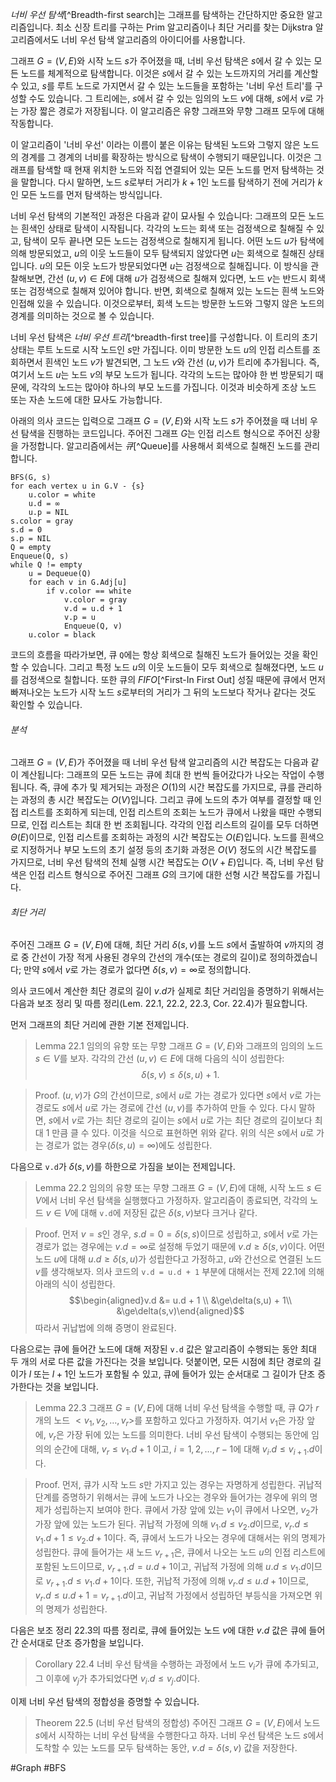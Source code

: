 *너비 우선 탐색*[^Breadth-first search]는 그래프를 탐색하는 간단하지만 중요한 알고리즘입니다. 최소 신장 트리를 구하는 Prim 알고리즘이나 최단 거리를 찾는 Dijkstra 알고리즘에서도 너비 우선 탐색 알고리즘의 아이디어를 사용합니다.

그래프 $G=(V, E)$와 시작 노드 $s$가 주어졌을 때, 너비 우선 탐색은 $s$에서 갈 수 있는 모든 노드를 체계적으로 탐색합니다. 이것은 $s$에서 갈 수 있는 노드까지의 거리를 계산할 수 있고, $s$를 루트 노드로 가지면서 갈 수 있는 노드들을 포함하는 '너비 우선 트리'를 구성할 수도 있습니다. 그 트리에는, $s$에서 갈 수 있는 임의의 노드 $v$에 대해, $s$에서 $v$로 가는 가장 짧은 경로가 저장됩니다. 이 알고리즘은 유향 그래프와 무향 그래프 모두에 대해 작동합니다.

이 알고리즘이 '너비 우선' 이라는 이름이 붙은 이유는 탐색된 노드와 그렇지 않은 노드의 경계를 그 경계의 너비를 확장하는 방식으로 탐색이 수행되기 때문입니다. 이것은 그래프를 탐색할 때 현재 위치한 노드와 직접 연결되어 있는 모든 노드를 먼저 탐색하는 것을 말합니다. 다시 말하면, 노드 $s$로부터 거리가 $k + 1$인 노드를 탐색하기 전에 거리가 $k$인 모든 노드를 먼저 탐색하는 방식입니다.

너비 우선 탐색의 기본적인 과정은 다음과 같이 묘사될 수 있습니다: 그래프의 모든 노드는 흰색인 상태로 탐색이 시작됩니다. 각각의 노드는 회색 또는 검정색으로 칠해질 수 있고, 탐색이 모두 끝나면 모든 노드는 검정색으로 칠해지게 됩니다. 어떤 노드 $u$가 탐색에 의해 방문되었고, $u$의 이웃 노드들이 모두 탐색되지 않았다면 $u$는 회색으로 칠해진 상태입니다. $u$의 모든 이웃 노드가 방문되었다면 $u$는 검정색으로 칠해집니다. 이 방식을 관찰해보면, 간선 $(u, v) \in E$에 대해 $u$가 검정색으로 칠해져 있다면, 노드 $v$는 반드시 회색 또는 검정색으로 칠해져 있어야 합니다. 반면, 회색으로 칠해져 있는 노드는 흰색 노드와 인접해 있을 수 있습니다. 이것으로부터, 회색 노드는 방문한 노드와 그렇지 않은 노드의 경계를 의미하는 것으로 볼 수 있습니다.

너비 우선 탐색은 *너비 우선 트리*[^breadth-first tree]를 구성합니다. 이 트리의 초기 상태는 루트 노드로 시작 노드인 $s$만 가집니다. 이미 방문한 노드 $u$의 인접 리스트를 조회하면서 흰색인 노드 $v$가 발견되면, 그 노드 $v$와 간선 $(u,v)$가 트리에 추가됩니다. 즉, 여기서 노드 $u$는 노드 $v$의 부모 노드가 됩니다. 각각의 노드는 많아야 한 번 방문되기 때문에, 각각의 노드는 많아야 하나의 부모 노드를 가집니다. 이것과 비슷하게 조상 노드 또는 자손 노드에 대한 묘사도 가능합니다.

아래의 의사 코드는 입력으로 그래프 $G=(V, E)$와 시작 노드 $s$가 주어졌을 때 너비 우선 탐색을 진행하는 코드입니다. 주어진 그래프 $G$는 인접 리스트 형식으로 주어진 상황을 가정합니다. 알고리즘에서는 *큐*[^Queue]를 사용해서 회색으로 칠해진 노드를 관리합니다.
```pseudo
BFS(G, s)
for each vertex u in G.V - {s}
	u.color = white
	u.d = ∞
	u.p = NIL
s.color = gray
s.d = 0
s.p = NIL
Q = empty
Enqueue(Q, s)
while Q != empty
	u = Dequeue(Q)
	for each v in G.Adj[u]
		if v.color == white
			v.color = gray
			v.d = u.d + 1
			v.p = u
			Enqueue(Q, v)
	u.color = black
```

코드의 흐름을 따라가보면, 큐 `Q`에는 항상 회색으로 칠해진 노드가 들어있는 것을 확인할 수 있습니다. 그리고 특정 노드 $u$의 이웃 노드들이 모두 회색으로 칠해졌다면, 노드 $u$를 검정색으로 칠합니다. 또한 큐의 *FIFO*[^First-In First Out] 성질 때문에 큐에서 먼저 빠져나오는 노드가 시작 노드 $s$로부터의 거리가 그 뒤의 노드보다 작거나 같다는 것도 확인할 수 있습니다.
###### 분석
그래프 $G = (V,E)$가 주어졌을 때 너비 우선 탐색 알고리즘의 시간 복잡도는 다음과 같이 계산됩니다: 그래프의 모든 노드는 큐에 최대 한 번씩 들어갔다가 나오는 작업이 수행됩니다. 즉, 큐에 추가 및 제거되는 과정은 $O(1)$의 시간 복잡도를 가지므로, 큐를 관리하는 과정의 총 시간 복잡도는 $O(V)$입니다. 그리고 큐에 노드의 추가 여부를 결정할 때 인접 리스트를 조회하게 되는데, 인접 리스트의 조회는 노드가 큐에서 나왔을 때만 수행되므로, 인접 리스트는 최대 한 번 조회됩니다. 각각의 인접 리스트의 길이를 모두 더하면 $\Theta(E)$이므로, 인접 리스트를 조회하는 과정의 시간 복잡도는 $O(E)$입니다. 노드를 흰색으로 지정하거나 부모 노드의 초기 설정 등의 초기화 과정은 $O(V)$ 정도의 시간 복잡도를 가지므로, 너비 우선 탐색의 전체 실행 시간 복잡도는 $O(V + E)$입니다. 즉, 너비 우선 탐색은 인접 리스트 형식으로 주어진 그래프 $G$의 크기에 대한 선형 시간 복잡도를 가집니다.
###### 최단 거리
주어진 그래프 $G = (V,E)$에 대해, 최단 거리 $\delta(s,v)$를 노드 $s$에서 출발하여 $v$까지의 경로 중 간선이 가장 적게 사용된 경우의 간선의 개수(또는 경로의 길이)로 정의하겠습니다; 만약 $s$에서 $v$로 가는 경로가 없다면 $\delta(s, v)=\infty$로 정의합니다. 

의사 코드에서 계산한 최단 경로의 길이 $v.d$가 실제로 최단 거리임을 증명하기 위해서는 다음과 보조 정리 및 따름 정리(Lem. 22.1, 22.2, 22.3, Cor. 22.4)가 필요합니다.

먼저 그래프의 최단 거리에 관한 기본 전제입니다.

> Lemma 22.1
> 임의의 유향 또는 무향 그래프 $G = (V, E)$와 그래프의 임의의 노드 $s\in V$를 보자. 각각의 간선 $(u,v) \in E$에 대해 다음의 식이 성립한다: $$\delta(s,v)\le\delta(s,u) + 1.$$

> Proof.
> $(u,v)$가 $G$의 간선이므로, $s$에서 $u$로 가는 경로가 있다면 $s$에서 $v$로 가는 경로도 $s$에서 $u$로 가는 경로에 간선 $(u,v)$를 추가하여 만들 수 있다. 다시 말하면, $s$에서 $v$로 가는 최단 경로의 길이는 $s$에서 $u$로 가는 최단 경로의 길이보다 최대 $1$ 만큼 클 수 있다. 이것을 식으로 표현하면 위와 같다. 위의 식은 $s$에서 $u$로 가는 경로가 없는 경우($\delta(s,u)=\infty$)에도 성립한다.

다음으로 `v.d`가 $\delta(s,v)$를 하한으로 가짐을 보이는 전제입니다.

> Lemma 22.2
> 임의의 유향 또는 무향 그래프 $G=(V,E)$에 대해, 시작 노드 $s\in V$에서 너비 우선 탐색을 실행했다고 가정하자. 알고리즘이 종료되면, 각각의 노드 $v\in V$에 대해 `v.d`에 저장된 값은 $\delta(s,v)$보다 크거나 같다.

>Proof.
> 먼저 $v = s$인 경우, $s.d = 0 = \delta(s,s)$이므로 성립하고, $s$에서 $v$로 가는 경로가 없는 경우에는 $v.d = \infty$로 설정해 두었기 때문에 $v.d \ge \delta(s,v)$이다.
> 어떤 노드 $u$에 대해 $u.d \ge \delta(s,u)$가 성립한다고 가정하고, $u$와 간선으로 연결된 노드 $v$를 생각해보자. 의사 코드의 `v.d = u.d + 1` 부분에 대해서는 전제 22.1에 의해 아래의 식이 성립한다.
>$$\begin{aligned}v.d &= u.d + 1 \\ &\ge\delta(s,u) + 1\\ &\ge\delta(s,v)\end{aligned}$$
> 따라서 귀납법에 의해 증명이 완료된다.

다음으로는 큐에 들어간 노드에 대해 저장된 `v.d` 값은 알고리즘이 수행되는 동안 최대 두 개의 서로 다른 값을 가진다는 것을 보입니다. 덧붙이면, 모든 시점에 최단 경로의 길이가 $l$ 또는 $l + 1$인 노드가 포함될 수 있고, 큐에 들어가 있는 순서대로 그 길이가 단조 증가한다는 것을 보입니다.

> Lemma 22.3
> 그래프 $G=(V,E)$에 대해 너비 우선 탐색을 수행할 때, 큐 $Q$가 $r$개의 노드 $< v_1, v_2,\dots, v_r>$를 포함하고 있다고 가정하자. 여기서 $v_1$은 가장 앞에, $v_r$은 가장 뒤에 있는 노드를 의미한다. 너비 우선 탐색이 수행되는 동안에 임의의 순간에 대해, $v_r \le v_1.d + 1$ 이고, $i=1,2,\dots,r-1$에 대해 $v_i.d\le v_{i + 1}.d$이다.

>Proof.
> 먼저, 큐가 시작 노드 $s$만 가지고 있는 경우는 자명하게 성립한다.
> 귀납적 단계를 증명하기 위해서는 큐에 노드가 나오는 경우와 들어가는 경우에 위의 명제가 성립하는지 보여야 한다. 큐에서 가장 앞에 있는 $v_1$이 큐에서 나오면, $v_2$가 가장 앞에 있는 노드가 된다. 귀납적 가정에 의해 $v_1.d\le v_2.d$이므로, $v_r.d\le v_1.d + 1\le v_2.d + 1$이다. 즉, 큐에서 노드가 나오는 경우에 대해서는 위의 명제가 성립한다.
> 큐에 들어가는 새 노드 $v_{r + 1}$은, 큐에서 나오는 노드 $u$의 인접 리스트에 포함된 노드이므로, $v_{r + 1}.d=u.d + 1$이고, 귀납적 가정에 의해 $u.d\le v_1.d$이므로 $v_{r + 1}.d\le v_1.d + 1$이다. 또한, 귀납적 가정에 의해 $v_r.d\le u.d + 1$이므로, $v_r.d\le u.d + 1=v_{r+1}.d$이고, 귀납적 가정에서 성립하던 부등식을 가져오면 위의 명제가 성립한다.

다음은 보조 정리 22.3의 따름 정리로, 큐에 들어있는 노드 $v$에 대한 $v.d$ 값은 큐에 들어간 순서대로 단조 증가함을 보입니다.

> Corollary 22.4
> 너비 우선 탐색을 수행하는 과정에서 노드 $v_i$가 큐에 추가되고, 그 이후에 $v_j$가 추가되었다면 $v_i.d\le v_j.d$이다.

이제 너비 우선 탐색의 정합성을 증명할 수 있습니다.

> Theorem 22.5 (너비 우선 탐색의 정합성)
> 주어진 그래프 $G=(V,E)$에서 노드 $s$에서 시작하는 너비 우선 탐색을 수행한다고 하자. 너비 우선 탐색은 노드 $s$에서 도착할 수 있는 노드를 모두 탐색하는 동안, $v.d = \delta(s, v)$ 값을 저장한다. 


#Graph #BFS